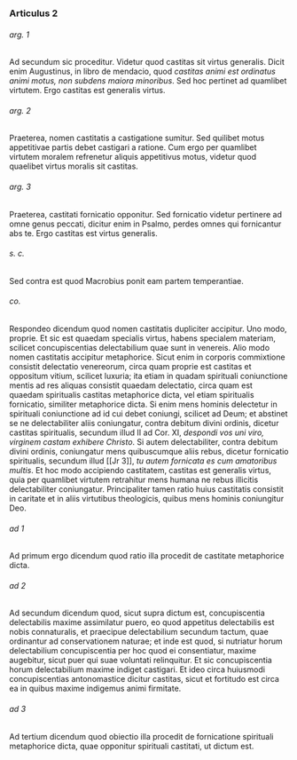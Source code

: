### Articulus 2

###### arg. 1
Ad secundum sic proceditur. Videtur quod castitas sit virtus generalis. Dicit enim Augustinus, in libro de mendacio, quod *castitas animi est ordinatus animi motus, non subdens maiora minoribus*. Sed hoc pertinet ad quamlibet virtutem. Ergo castitas est generalis virtus.

###### arg. 2
Praeterea, nomen castitatis a castigatione sumitur. Sed quilibet motus appetitivae partis debet castigari a ratione. Cum ergo per quamlibet virtutem moralem refrenetur aliquis appetitivus motus, videtur quod quaelibet virtus moralis sit castitas.

###### arg. 3
Praeterea, castitati fornicatio opponitur. Sed fornicatio videtur pertinere ad omne genus peccati, dicitur enim in Psalmo, perdes omnes qui fornicantur abs te. Ergo castitas est virtus generalis.

###### s. c.
Sed contra est quod Macrobius ponit eam partem temperantiae.

###### co.
Respondeo dicendum quod nomen castitatis dupliciter accipitur. Uno modo, proprie. Et sic est quaedam specialis virtus, habens specialem materiam, scilicet concupiscentias delectabilium quae sunt in venereis. Alio modo nomen castitatis accipitur metaphorice. Sicut enim in corporis commixtione consistit delectatio venereorum, circa quam proprie est castitas et oppositum vitium, scilicet luxuria; ita etiam in quadam spirituali coniunctione mentis ad res aliquas consistit quaedam delectatio, circa quam est quaedam spiritualis castitas metaphorice dicta, vel etiam spiritualis fornicatio, similiter metaphorice dicta. Si enim mens hominis delectetur in spirituali coniunctione ad id cui debet coniungi, scilicet ad Deum; et abstinet se ne delectabiliter aliis coniungatur, contra debitum divini ordinis, dicetur castitas spiritualis, secundum illud II ad Cor. XI, *despondi vos uni viro, virginem castam exhibere Christo*. Si autem delectabiliter, contra debitum divini ordinis, coniungatur mens quibuscumque aliis rebus, dicetur fornicatio spiritualis, secundum illud [[Jr 3]], *tu autem fornicata es cum amatoribus multis*. Et hoc modo accipiendo castitatem, castitas est generalis virtus, quia per quamlibet virtutem retrahitur mens humana ne rebus illicitis delectabiliter coniungatur. Principaliter tamen ratio huius castitatis consistit in caritate et in aliis virtutibus theologicis, quibus mens hominis coniungitur Deo.

###### ad 1
Ad primum ergo dicendum quod ratio illa procedit de castitate metaphorice dicta.

###### ad 2
Ad secundum dicendum quod, sicut supra dictum est, concupiscentia delectabilis maxime assimilatur puero, eo quod appetitus delectabilis est nobis connaturalis, et praecipue delectabilium secundum tactum, quae ordinantur ad conservationem naturae; et inde est quod, si nutriatur horum delectabilium concupiscentia per hoc quod ei consentiatur, maxime augebitur, sicut puer qui suae voluntati relinquitur. Et sic concupiscentia horum delectabilium maxime indiget castigari. Et ideo circa huiusmodi concupiscentias antonomastice dicitur castitas, sicut et fortitudo est circa ea in quibus maxime indigemus animi firmitate.

###### ad 3
Ad tertium dicendum quod obiectio illa procedit de fornicatione spirituali metaphorice dicta, quae opponitur spirituali castitati, ut dictum est.

